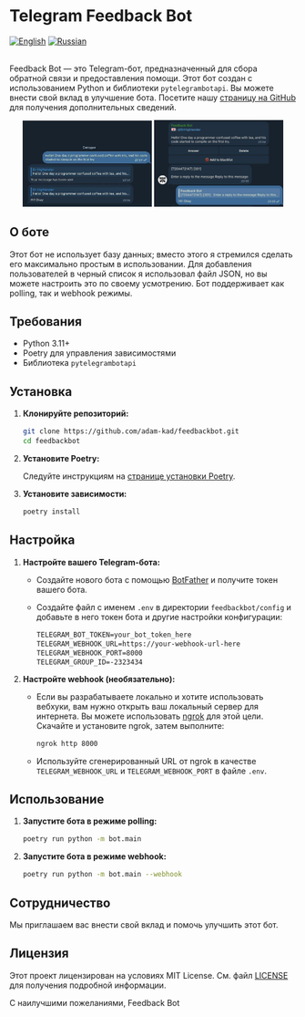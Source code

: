 # Telegram Feedback Bot

<div align="left">
    <a href="README.md"><img src="https://img.shields.io/badge/English-README.md-brightgreen" alt="English"></a>
    <a href="README_RU.md"><img src="https://img.shields.io/badge/Russian-README.md-red" alt="Russian"></a>
</div><br>

Feedback Bot — это Telegram-бот, предназначенный для сбора обратной связи и предоставления помощи. Этот бот создан с использованием Python и библиотеки `pytelegrambotapi`. Вы можете внести свой вклад в улучшение бота. Посетите нашу [страницу на GitHub](https://github.com/adam-kad/feedbackbot) для получения дополнительных сведений.

<div align="center">
    <img src="./images/user_chat_image.jpg" alt="Скриншот чата пользователя" width="45%" />
    <img src="./images/admin_chat_image.jpg" alt="Скриншот чата администратора" width="45%" />
</div>

## О боте
Этот бот не использует базу данных; вместо этого я стремился сделать его максимально простым в использовании. Для добавления пользователей в черный список я использовал файл JSON, но вы можете настроить это по своему усмотрению. Бот поддерживает как polling, так и webhook режимы.

## Требования
- Python 3.11+
- Poetry для управления зависимостями
- Библиотека `pytelegrambotapi`

## Установка

1. **Клонируйте репозиторий:**

    ```sh
    git clone https://github.com/adam-kad/feedbackbot.git
    cd feedbackbot
    ```

2. **Установите Poetry:**

    Следуйте инструкциям на [странице установки Poetry](https://python-poetry.org/docs/#installation).

3. **Установите зависимости:**

    ```sh
    poetry install
    ```

## Настройка

1. **Настройте вашего Telegram-бота:**

    - Создайте нового бота с помощью [BotFather](https://core.telegram.org/bots#botfather) и получите токен вашего бота.
    - Создайте файл с именем `.env` в директории `feedbackbot/config` и добавьте в него токен бота и другие настройки конфигурации:

        ```env
        TELEGRAM_BOT_TOKEN=your_bot_token_here
        TELEGRAM_WEBHOOK_URL=https://your-webhook-url-here
        TELEGRAM_WEBHOOK_PORT=8000
        TELEGRAM_GROUP_ID=-2323434
        ```

2. **Настройте webhook (необязательно):**

    - Если вы разрабатываете локально и хотите использовать вебхуки, вам нужно открыть ваш локальный сервер для интернета. Вы можете использовать [ngrok](https://ngrok.com/) для этой цели. Скачайте и установите ngrok, затем выполните:

      ```sh
      ngrok http 8000
      ```

    - Используйте сгенерированный URL от ngrok в качестве `TELEGRAM_WEBHOOK_URL` и `TELEGRAM_WEBHOOK_PORT` в файле `.env`.

## Использование

1. **Запустите бота в режиме polling:**

    ```sh
    poetry run python -m bot.main
    ```

2. **Запустите бота в режиме webhook:**

    ```sh
    poetry run python -m bot.main --webhook
    ```

## Сотрудничество

Мы приглашаем вас внести свой вклад и помочь улучшить этот бот.

## Лицензия

Этот проект лицензирован на условиях MIT License. См. файл [LICENSE](LICENSE) для получения подробной информации.

С наилучшими пожеланиями, Feedback Bot

